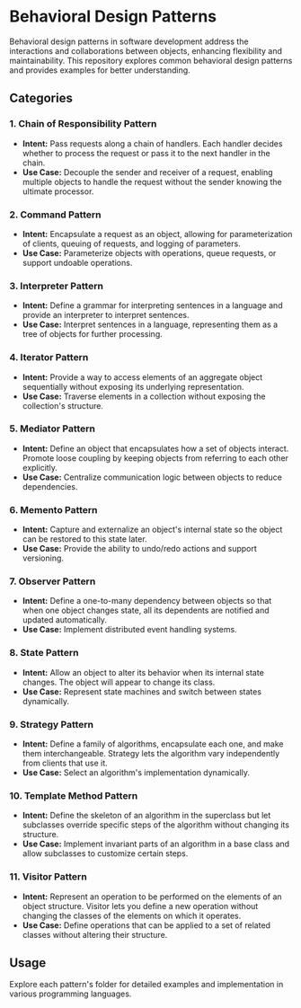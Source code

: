 # Behavioral Design Patterns

Behavioral design patterns in software development address the interactions and collaborations between objects, enhancing flexibility and maintainability. This repository explores common behavioral design patterns and provides examples for better understanding.

## Categories

### 1. Chain of Responsibility Pattern

- **Intent:** Pass requests along a chain of handlers. Each handler decides whether to process the request or pass it to the next handler in the chain.
- **Use Case:** Decouple the sender and receiver of a request, enabling multiple objects to handle the request without the sender knowing the ultimate processor.

### 2. Command Pattern

- **Intent:** Encapsulate a request as an object, allowing for parameterization of clients, queuing of requests, and logging of parameters.
- **Use Case:** Parameterize objects with operations, queue requests, or support undoable operations.

### 3. Interpreter Pattern

- **Intent:** Define a grammar for interpreting sentences in a language and provide an interpreter to interpret sentences.
- **Use Case:** Interpret sentences in a language, representing them as a tree of objects for further processing.

### 4. Iterator Pattern

- **Intent:** Provide a way to access elements of an aggregate object sequentially without exposing its underlying representation.
- **Use Case:** Traverse elements in a collection without exposing the collection's structure.

### 5. Mediator Pattern

- **Intent:** Define an object that encapsulates how a set of objects interact. Promote loose coupling by keeping objects from referring to each other explicitly.
- **Use Case:** Centralize communication logic between objects to reduce dependencies.

### 6. Memento Pattern

- **Intent:** Capture and externalize an object's internal state so the object can be restored to this state later.
- **Use Case:** Provide the ability to undo/redo actions and support versioning.

### 7. Observer Pattern

- **Intent:** Define a one-to-many dependency between objects so that when one object changes state, all its dependents are notified and updated automatically.
- **Use Case:** Implement distributed event handling systems.

### 8. State Pattern

- **Intent:** Allow an object to alter its behavior when its internal state changes. The object will appear to change its class.
- **Use Case:** Represent state machines and switch between states dynamically.

### 9. Strategy Pattern

- **Intent:** Define a family of algorithms, encapsulate each one, and make them interchangeable. Strategy lets the algorithm vary independently from clients that use it.
- **Use Case:** Select an algorithm's implementation dynamically.

### 10. Template Method Pattern

- **Intent:** Define the skeleton of an algorithm in the superclass but let subclasses override specific steps of the algorithm without changing its structure.
- **Use Case:** Implement invariant parts of an algorithm in a base class and allow subclasses to customize certain steps.

### 11. Visitor Pattern

- **Intent:** Represent an operation to be performed on the elements of an object structure. Visitor lets you define a new operation without changing the classes of the elements on which it operates.
- **Use Case:** Define operations that can be applied to a set of related classes without altering their structure.

## Usage

Explore each pattern's folder for detailed examples and implementation in various programming languages.
